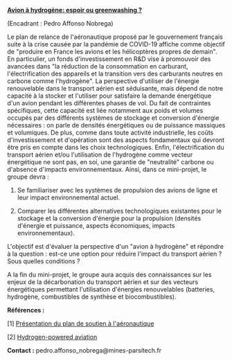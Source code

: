 [**Avion à hydrogène: espoir ou greenwashing
?**](https://docs.google.com/document/d/1TN_dNUx8oNs72XqRzCdhRgKiuWxDSfbZwUXMj0WYhaY/edit?usp=sharing)

(Encadrant : Pedro Affonso Nobrega)

Le plan de relance de l'aéronautique proposé par le gouvernement
français suite à la crise causée par la pandémie de COVID-19 affiche
comme objectif de "produire en France les avions et les hélicoptères
propres de demain". En particulier, un fonds d'investissement en R&D
vise à promouvoir des avancées dans "la réduction de la consommation en
carburant, l'électrification des appareils et la transition vers des
carburants neutres en carbone comme l'hydrogène". La perspective
d'utiliser de l'énergie renouvelable dans le transport aérien est
séduisante, mais dépend de notre capacité à la stocker et l'utiliser
pour satisfaire la demande énergétique d'un avion pendant les
différentes phases de vol. Du fait de contraintes spécifiques, cette
capacité est liée notamment aux poids et volumes occupés par des
différents systèmes de stockage et conversion d'énergie nécessaires : on
parle de densités énergétiques ou de puissance massiques et volumiques.
De plus, comme dans toute activité industrielle, les coûts
d'investissement et d'opération sont des aspects fondamentaux qui
devront être pris en compte dans les choix technologiques. Enfin,
l'électrification du transport aérien et/ou l'utilisation de l'hydrogène
comme vecteur énergétique ne sont pas, en soi, une garantie de
"neutralité" carbone ou d'absence d'impacts environnementaux. Ainsi,
dans ce mini-projet, le groupe devra :

1.  Se familiariser avec les systèmes de propulsion des avions de ligne et leur impact environnemental actuel.

2.  Comparer les différentes alternatives technologiques existantes pour le stockage et la conversion d'énergie pour la propulsion (densités d'énergie et puissance, aspects économiques, impacts environnementaux).

L'objectif est d'évaluer la perspective d'un "avion à hydrogène" et
répondre à la question : est-ce une option pour réduire l'impact du
transport aérien ? Sous quelles conditions ?

A la fin du mini-projet, le groupe aura acquis des connaissances sur les
enjeux de la décarbonation du transport aérien et sur des vecteurs
énergétiques permettant l'utilisation d'énergies renouvelables
(batteries, hydrogène, combustibles de synthèse et biocombustibles).

**Références :**

\[1\] [Présentation du plan de soutien à
l'aéronautique](https://www.economie.gouv.fr/plan-soutien-aeronautique)

\[2\] [Hydrogen-powered
aviation](https://www.fch.europa.eu/publications/hydrogen-powered-aviation)

**Contact :** pedro.affonso_nobrega\@mines-parsitech.fr
